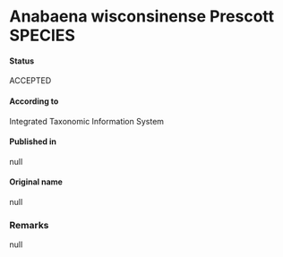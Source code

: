 # Anabaena wisconsinense Prescott SPECIES

#### Status
ACCEPTED

#### According to
Integrated Taxonomic Information System

#### Published in
null

#### Original name
null

### Remarks
null